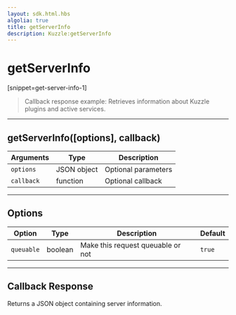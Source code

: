 ```yaml
---
layout: sdk.html.hbs
algolia: true
title: getServerInfo
description: Kuzzle:getServerInfo
---
```

  

# getServerInfo
[snippet=get-server-info-1]

> Callback response example:
Retrieves information about Kuzzle plugins and active services.

---

## getServerInfo([options], callback)

| Arguments | Type | Description |
|---------------|---------|----------------------------------------|
| ``options`` | JSON object | Optional parameters |
| ``callback`` | function | Optional callback |

---

## Options

| Option | Type | Description | Default |
|---------------|---------|----------------------------------------|---------|
| ``queuable`` | boolean | Make this request queuable or not  | ``true`` |

---

## Callback Response

Returns a JSON object containing server information.
